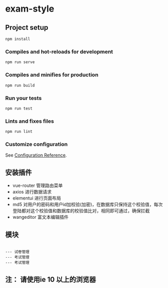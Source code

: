 # exam-style

## Project setup

```shell
npm install
```

### Compiles and hot-reloads for development

```shell
npm run serve
```

### Compiles and minifies for production

```shell
npm run build
```

### Run your tests

```shell
npm run test
```

### Lints and fixes files

```shell
npm run lint
```

### Customize configuration

See [Configuration Reference](https://cli.vuejs.org/config/).

## 安装插件

- vue-router 管理路由菜单
- axios 进行数据请求
- elementui 进行页面布局
- md5 对用户的密码和用户id加校验(加密)，在数据库只保持这个校验值，每次登陆都对这个校验值和数据库的校验值比对，相同即可通过，确保拦截
- wangeditor 富文本编辑插件

## 模块

```text

--- 试卷管理
--- 考试管理
--- 考试管理

```

## 注： 请使用ie 10 以上的浏览器